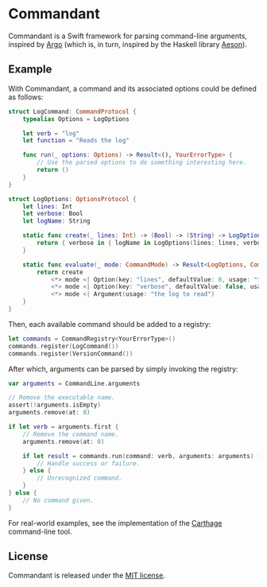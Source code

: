 # Commandant

Commandant is a Swift framework for parsing command-line arguments, inspired by [Argo](https://github.com/thoughtbot/Argo) (which is, in turn, inspired by the Haskell library [Aeson](http://hackage.haskell.org/package/aeson)).

## Example

With Commandant, a command and its associated options could be defined as follows:

```swift
struct LogCommand: CommandProtocol {
	typealias Options = LogOptions

	let verb = "log"
	let function = "Reads the log"

	func run(_ options: Options) -> Result<(), YourErrorType> {
		// Use the parsed options to do something interesting here.
		return ()
	}
}

struct LogOptions: OptionsProtocol {
	let lines: Int
	let verbose: Bool
	let logName: String

	static func create(_ lines: Int) -> (Bool) -> (String) -> LogOptions {
		return { verbose in { logName in LogOptions(lines: lines, verbose: verbose, logName: logName) } }
	}

	static func evaluate(_ mode: CommandMode) -> Result<LogOptions, CommandantError<YourErrorType>> {
		return create
			<*> mode <| Option(key: "lines", defaultValue: 0, usage: "the number of lines to read from the logs")
			<*> mode <| Option(key: "verbose", defaultValue: false, usage: "show verbose output")
			<*> mode <| Argument(usage: "the log to read")
	}
}
```

Then, each available command should be added to a registry:

```swift
let commands = CommandRegistry<YourErrorType>()
commands.register(LogCommand())
commands.register(VersionCommand())
```

After which, arguments can be parsed by simply invoking the registry:

```swift
var arguments = CommandLine.arguments

// Remove the executable name.
assert(!arguments.isEmpty)
arguments.remove(at: 0)

if let verb = arguments.first {
	// Remove the command name.
	arguments.remove(at: 0)

	if let result = commands.run(command: verb, arguments: arguments) {
		// Handle success or failure.
	} else {
		// Unrecognized command.
	}
} else {
	// No command given.
}
```

For real-world examples, see the implementation of the [Carthage](https://github.com/Carthage/Carthage) command-line tool.

## License

Commandant is released under the [MIT license](LICENSE.md).
